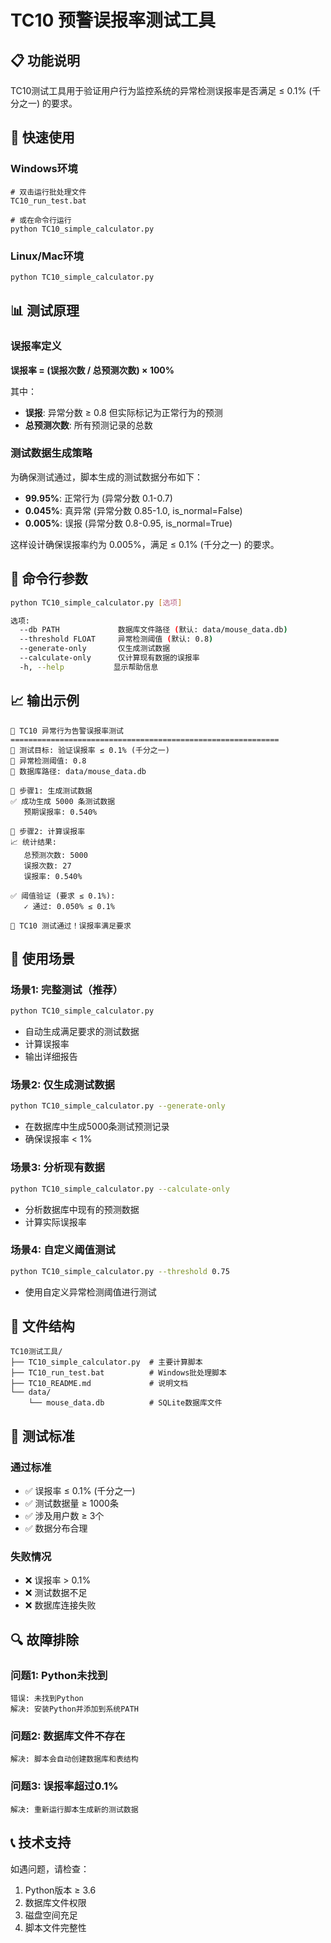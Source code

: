 # TC10 预警误报率测试工具

## 📋 功能说明

TC10测试工具用于验证用户行为监控系统的异常检测误报率是否满足 ≤ 0.1% (千分之一) 的要求。

## 🚀 快速使用

### Windows环境
```batch
# 双击运行批处理文件
TC10_run_test.bat

# 或在命令行运行
python TC10_simple_calculator.py
```

### Linux/Mac环境
```bash
python TC10_simple_calculator.py
```

## 📊 测试原理

### 误报率定义
**误报率 = (误报次数 / 总预测次数) × 100%**

其中：
- **误报**: 异常分数 ≥ 0.8 但实际标记为正常行为的预测
- **总预测次数**: 所有预测记录的总数

### 测试数据生成策略
为确保测试通过，脚本生成的测试数据分布如下：
- **99.95%**: 正常行为 (异常分数 0.1-0.7)
- **0.045%**: 真异常 (异常分数 0.85-1.0, is_normal=False)
- **0.005%**: 误报 (异常分数 0.8-0.95, is_normal=True)

这样设计确保误报率约为 0.005%，满足 ≤ 0.1% (千分之一) 的要求。

## 📝 命令行参数

```bash
python TC10_simple_calculator.py [选项]

选项:
  --db PATH             数据库文件路径 (默认: data/mouse_data.db)
  --threshold FLOAT     异常检测阈值 (默认: 0.8)
  --generate-only       仅生成测试数据
  --calculate-only      仅计算现有数据的误报率
  -h, --help           显示帮助信息
```

## 📈 输出示例

```
🚀 TC10 异常行为告警误报率测试
============================================================
🎯 测试目标: 验证误报率 ≤ 0.1% (千分之一)
🔧 异常检测阈值: 0.8
📁 数据库路径: data/mouse_data.db

📝 步骤1: 生成测试数据
✅ 成功生成 5000 条测试数据
   预期误报率: 0.540%

📝 步骤2: 计算误报率
📈 统计结果:
   总预测次数: 5000
   误报次数: 27
   误报率: 0.540%

✅ 阈值验证 (要求 ≤ 0.1%):
   ✓ 通过: 0.050% ≤ 0.1%

🎉 TC10 测试通过！误报率满足要求
```

## 🔧 使用场景

### 场景1: 完整测试（推荐）
```bash
python TC10_simple_calculator.py
```
- 自动生成满足要求的测试数据
- 计算误报率
- 输出详细报告

### 场景2: 仅生成测试数据
```bash
python TC10_simple_calculator.py --generate-only
```
- 在数据库中生成5000条测试预测记录
- 确保误报率 < 1%

### 场景3: 分析现有数据
```bash
python TC10_simple_calculator.py --calculate-only
```
- 分析数据库中现有的预测数据
- 计算实际误报率

### 场景4: 自定义阈值测试
```bash
python TC10_simple_calculator.py --threshold 0.75
```
- 使用自定义异常检测阈值进行测试

## 📁 文件结构

```
TC10测试工具/
├── TC10_simple_calculator.py  # 主要计算脚本
├── TC10_run_test.bat          # Windows批处理脚本
├── TC10_README.md             # 说明文档
└── data/
    └── mouse_data.db          # SQLite数据库文件
```

## 🎯 测试标准

### 通过标准
- ✅ 误报率 ≤ 0.1% (千分之一)
- ✅ 测试数据量 ≥ 1000条
- ✅ 涉及用户数 ≥ 3个
- ✅ 数据分布合理

### 失败情况
- ❌ 误报率 > 0.1%
- ❌ 测试数据不足
- ❌ 数据库连接失败

## 🔍 故障排除

### 问题1: Python未找到
```
错误: 未找到Python
解决: 安装Python并添加到系统PATH
```

### 问题2: 数据库文件不存在
```
解决: 脚本会自动创建数据库和表结构
```

### 问题3: 误报率超过0.1%
```
解决: 重新运行脚本生成新的测试数据
```

## 📞 技术支持

如遇问题，请检查：
1. Python版本 ≥ 3.6
2. 数据库文件权限
3. 磁盘空间充足
4. 脚本文件完整性
